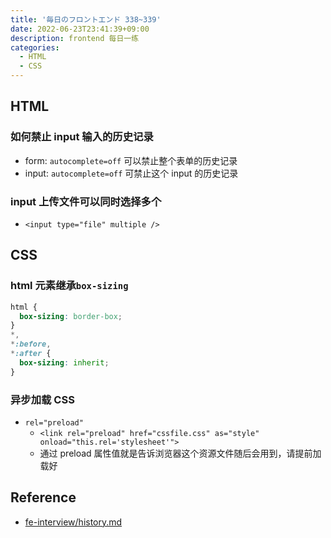 ```yaml
---
title: '毎日のフロントエンド 338~339'
date: 2022-06-23T23:41:39+09:00
description: frontend 每日一练
categories:
  - HTML
  - CSS
---
```


## HTML

### 如何禁止 input 输入的历史记录

- form: `autocomplete=off` 可以禁止整个表单的历史记录
- input: `autocomplete=off` 可禁止这个 input 的历史记录

### input 上传文件可以同时选择多个

- `<input type="file" multiple />`

## CSS

### html 元素继承`box-sizing`

```css
html {
  box-sizing: border-box;
}
*,
*:before,
*:after {
  box-sizing: inherit;
}
```

### 异步加载 CSS

- `rel="preload"`
  - `<link rel="preload" href="cssfile.css" as="style" onload="this.rel='stylesheet'">`
  - 通过 preload 属性值就是告诉浏览器这个资源文件随后会用到，请提前加载好

## Reference

- [fe-interview/history.md](https://github.com/haizlin/fe-interview/blob/master/category/history.md)
